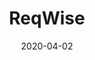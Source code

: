---
title: ReqWise
eventType: project
date: 2020-04-02
thumbnail: reqwise
blurb: An easier way for web developers and digital agencies to understand their customer's needs. Brainstorm requirements, propose designs, and get stakeholder sign-off.
tags: [svelte, fastify, postgres, gcp]
website: https://reqwise.com
repository: https://github.com/rosslh/ReqWise
---